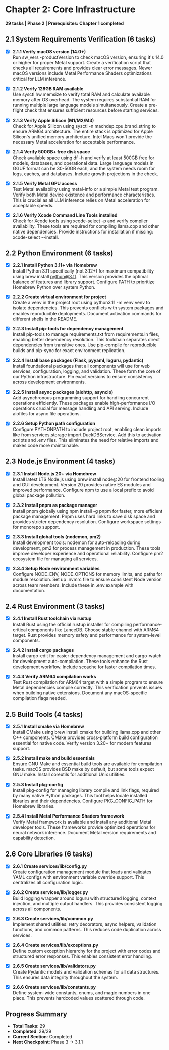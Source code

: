 # Chapter 2: Core Infrastructure
**29 tasks | Phase 2 | Prerequisites: Chapter 1 completed**

## 2.1 System Requirements Verification (6 tasks)

- [x] **2.1.1 Verify macOS version (14.0+)**  
  Run sw_vers -productVersion to check macOS version, ensuring it's 14.0 or higher for proper Metal support. Create a verification script that checks all requirements and provides clear error messages. Newer macOS versions include Metal Performance Shaders optimizations critical for LLM inference.

- [x] **2.1.2 Verify 128GB RAM available**  
  Use sysctl hw.memsize to verify total RAM and calculate available memory after OS overhead. The system requires substantial RAM for running multiple large language models simultaneously. Create a pre-flight check that ensures sufficient resources before starting services.

- [x] **2.1.3 Verify Apple Silicon (M1/M2/M3)**  
  Check for Apple Silicon using sysctl -n machdep.cpu.brand_string to ensure ARM64 architecture. The entire stack is optimized for Apple Silicon's unified memory architecture. Intel Macs won't provide the necessary Metal acceleration for acceptable performance.

- [x] **2.1.4 Verify 500GB+ free disk space**  
  Check available space using df -h and verify at least 500GB free for models, databases, and operational data. Large language models in GGUF format can be 30-50GB each, and the system needs room for logs, caches, and databases. Include growth projections in the check.

- [x] **2.1.5 Verify Metal GPU access**  
  Test Metal availability using metal-info or a simple Metal test program. Verify both Metal device existence and performance characteristics. This is crucial as all LLM inference relies on Metal acceleration for acceptable speeds.

- [x] **2.1.6 Verify Xcode Command Line Tools installed**  
  Check for Xcode tools using xcode-select -p and verify compiler availability. These tools are required for compiling llama.cpp and other native dependencies. Provide instructions for installation if missing: xcode-select --install.

## 2.2 Python Environment (6 tasks)

- [x] **2.2.1 Install Python 3.11+ via Homebrew**  
  Install Python 3.11 specifically (not 3.12+) for maximum compatibility using brew install python@3.11. This version provides the optimal balance of features and library support. Configure PATH to prioritize Homebrew Python over system Python.

- [x] **2.2.2 Create virtual environment for project**  
  Create a venv in the project root using python3.11 -m venv venv to isolate dependencies. This prevents conflicts with system packages and enables reproducible deployments. Document activation commands for different shells in the README.

- [x] **2.2.3 Install pip-tools for dependency management**  
  Install pip-tools to manage requirements.txt from requirements.in files, enabling better dependency resolution. This toolchain separates direct dependencies from transitive ones. Use pip-compile for reproducible builds and pip-sync for exact environment replication.

- [x] **2.2.4 Install base packages (Flask, pyyaml, loguru, pydantic)**  
  Install foundational packages that all components will use for web services, configuration, logging, and validation. These form the core of our Python infrastructure. Pin exact versions to ensure consistency across development environments.

- [x] **2.2.5 Install async packages (aiohttp, asyncio)**  
  Add asynchronous programming support for handling concurrent operations efficiently. These packages enable high-performance I/O operations crucial for message handling and API serving. Include aiofiles for async file operations.

- [x] **2.2.6 Setup Python path configuration**  
  Configure PYTHONPATH to include project root, enabling clean imports like from services.storage import DuckDBService. Add this to activation scripts and .env files. This eliminates the need for relative imports and makes code more maintainable.

## 2.3 Node.js Environment (4 tasks)

- [x] **2.3.1 Install Node.js 20+ via Homebrew**  
  Install latest LTS Node.js using brew install node@20 for frontend tooling and GUI development. Version 20 provides native ES modules and improved performance. Configure npm to use a local prefix to avoid global package pollution.

- [x] **2.3.2 Install pnpm as package manager**  
  Install pnpm globally using npm install -g pnpm for faster, more efficient package management. Pnpm uses hard links to save disk space and provides stricter dependency resolution. Configure workspace settings for monorepo support.

- [x] **2.3.3 Install global tools (nodemon, pm2)**  
  Install development tools: nodemon for auto-reloading during development, pm2 for process management in production. These tools improve developer experience and operational reliability. Configure pm2 ecosystem file for managing all services.

- [x] **2.3.4 Setup Node environment variables**  
  Configure NODE_ENV, NODE_OPTIONS for memory limits, and paths for module resolution. Set up .nvmrc file to ensure consistent Node version across team members. Include these in .env.example with documentation.

## 2.4 Rust Environment (3 tasks)

- [x] **2.4.1 Install Rust toolchain via rustup**  
  Install Rust using the official rustup installer for compiling performance-critical components like LanceDB. Choose stable channel with ARM64 target. Rust provides memory safety and performance for system-level components.

- [x] **2.4.2 Install cargo packages**  
  Install cargo-edit for easier dependency management and cargo-watch for development auto-compilation. These tools enhance the Rust development workflow. Include sccache for faster compilation times.

- [x] **2.4.3 Verify ARM64 compilation works**  
  Test Rust compilation for ARM64 target with a simple program to ensure Metal dependencies compile correctly. This verification prevents issues when building native extensions. Document any macOS-specific compilation flags needed.

## 2.5 Build Tools (4 tasks)

- [x] **2.5.1 Install cmake via Homebrew**  
  Install CMake using brew install cmake for building llama.cpp and other C++ components. CMake provides cross-platform build configuration essential for native code. Verify version 3.20+ for modern features support.

- [x] **2.5.2 Install make and build essentials**  
  Ensure GNU Make and essential build tools are available for compilation tasks. macOS provides BSD make by default, but some tools expect GNU make. Install coreutils for additional Unix utilities.

- [x] **2.5.3 Install pkg-config**  
  Install pkg-config for managing library compile and link flags, required by many native Python packages. This tool helps locate installed libraries and their dependencies. Configure PKG_CONFIG_PATH for Homebrew libraries.

- [x] **2.5.4 Install Metal Performance Shaders framework**  
  Verify Metal framework is available and install any additional Metal developer tools. These frameworks provide optimized operations for neural network inference. Document Metal version requirements and capability detection.

## 2.6 Core Libraries (6 tasks)

- [x] **2.6.1 Create services/lib/config.py**  
  Create configuration management module that loads and validates YAML configs with environment variable override support. This centralizes all configuration logic.

- [x] **2.6.2 Create services/lib/logger.py**  
  Build logging wrapper around loguru with structured logging, context injection, and multiple output handlers. This provides consistent logging across all components.

- [x] **2.6.3 Create services/lib/common.py**  
  Implement shared utilities: retry decorators, async helpers, validation functions, and common patterns. This reduces code duplication across services.

- [x] **2.6.4 Create services/lib/exceptions.py**  
  Define custom exception hierarchy for the project with error codes and structured error responses. This enables consistent error handling.

- [x] **2.6.5 Create services/lib/validators.py**  
  Create Pydantic models and validation schemas for all data structures. This ensures data integrity throughout the system.

- [x] **2.6.6 Create services/lib/constants.py**  
  Define system-wide constants, enums, and magic numbers in one place. This prevents hardcoded values scattered through code.

## Progress Summary
- **Total Tasks**: 29
- **Completed**: 29/29
- **Current Section**: Completed
- **Next Checkpoint**: Phase 3 → 3.1.1
